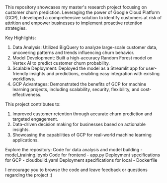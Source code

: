 This repository showcases my master's research project focusing on customer churn prediction. Leveraging the power of Google Cloud Platform (GCP), I developed a comprehensive solution to identify customers at risk of attrition and empower businesses to implement proactive retention strategies.

Key Highlights:
1. Data Analysis: Utilized BigQuery to analyze large-scale customer data, uncovering patterns and trends influencing churn behavior.
2. Model Development: Built a high-accuracy Random Forest model on Vertex AI to predict customer churn probability.
3. Scalable Deployment: Deployed the model as a Streamlit app for user-friendly insights and predictions, enabling easy integration with existing workflows.
4. GCP Advantages: Demonstrated the benefits of GCP for machine learning projects, including scalability, security, flexibility, and cost-effectiveness.

This project contributes to:
1. Improved customer retention through accurate churn prediction and targeted engagement.
2. Data-driven decision making for businesses based on actionable insights.
3. Showcasing the capabilities of GCP for real-world machine learning applications.

Explore the repository:
Code for data analysis and model building - model_training.ipynb
Code for frontend - app.py
Deployment specifications for GCP - cloudbuild.yaml
Deployment specifications for local - Dockerfile

I encourage you to browse the code and leave feedback or questions regarding the project :)
